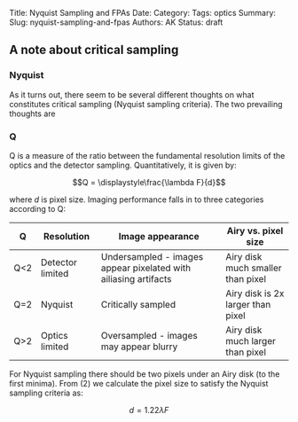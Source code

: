 Title: Nyquist Sampling and FPAs
Date: 
Category: 
Tags: optics
Summary: 
Slug: nyquist-sampling-and-fpas
Authors: AK
Status: draft


## A note about critical sampling



 

### Nyquist
As it turns out, there seem to be several different thoughts on what constitutes critical sampling (Nyquist sampling criteria). The two prevailing thoughts are 

### Q
Q is a measure of the ratio between the fundamental resolution limits of the optics and the detector sampling. Quantitatively, it is given by:

$$Q = \displaystyle\frac{\lambda F}{d}$$

where $d$ is pixel size. Imaging performance falls in to three categories according to Q:

|   Q   | Resolution | Image appearance | Airy vs. pixel size |
|-------|------------|------------------|---------------------|
| Q<2 | Detector limited | Undersampled - images appear pixelated with ailiasing artifacts | Airy disk much smaller than pixel |
| Q=2 | Nyquist      | Critically sampled | Airy disk is 2x larger than pixel | 
| Q>2 | Optics limited | Oversampled - images may appear blurry | Airy disk much larger than pixel |

For Nyquist sampling there should be two pixels under an Airy disk (to the first minima). From (2) we calculate the pixel size to satisfy the Nyquist sampling criteria as:

$$d = 1.22\lambda F$$


